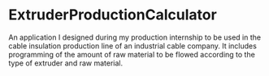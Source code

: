 # ExtruderProductionCalculator
An application I designed during my production internship to be used in the cable insulation production line of an industrial cable company. It includes programming of the amount of raw material to be flowed according to the type of extruder and raw material.
